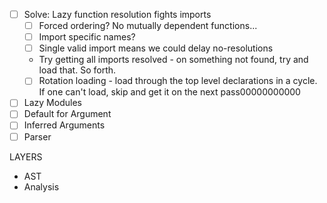 - [ ] Solve: Lazy function resolution fights imports
  - [ ] Forced ordering?  No mutually dependent functions...
  - [ ] Import specific names?
  - [ ] Single valid import means we could delay no-resolutions
  - Try getting all imports resolved - on something not found, try and load that.  So forth.
  - [ ] Rotation loading - load through the top level declarations in a cycle.  If one can't load, skip and get it on the next pass00000000000
- [ ] Lazy Modules
- [ ] Default for Argument
- [ ] Inferred Arguments
- [ ] Parser

LAYERS

- AST
- Analysis

